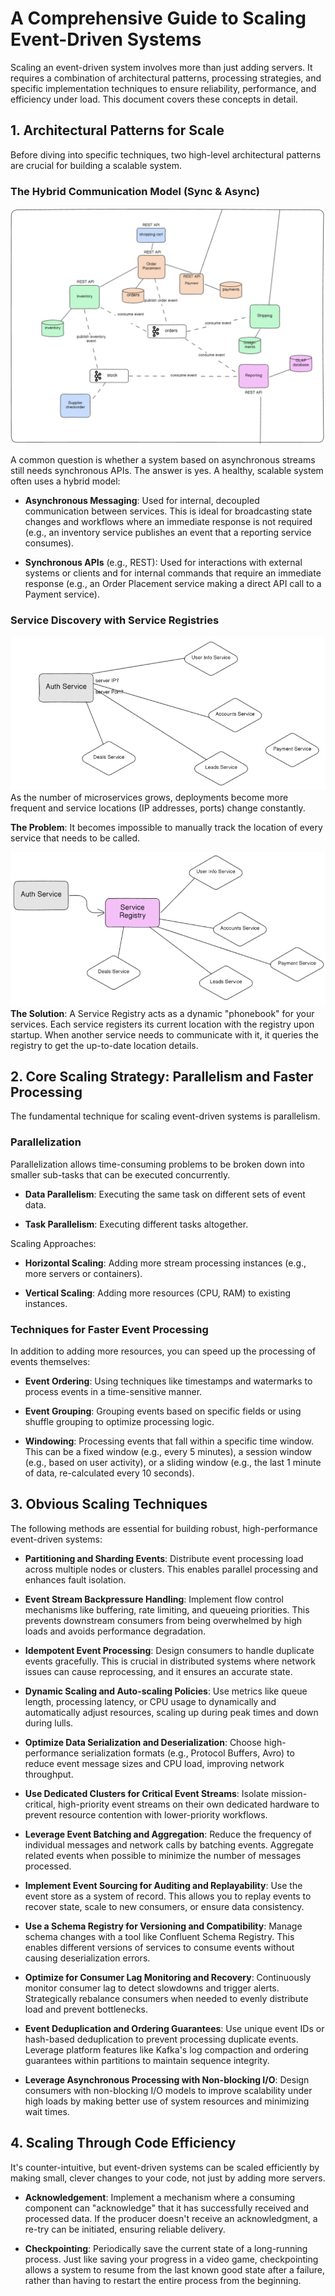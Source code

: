 # A Comprehensive Guide to Scaling Event-Driven Systems
Scaling an event-driven system involves more than just adding servers. It requires a combination of architectural patterns, processing strategies, and specific implementation techniques to ensure reliability, performance, and efficiency under load. This document covers these concepts in detail.

## 1. Architectural Patterns for Scale
Before diving into specific techniques, two high-level architectural patterns are crucial for building a scalable system.

### The Hybrid Communication Model (Sync & Async)
![asynchronous vs synchronous communication](./images/ScalingMS/sm4.png)

A common question is whether a system based on asynchronous streams still needs synchronous APIs. The answer is yes. A healthy, scalable system often uses a hybrid model:

- **Asynchronous Messaging**: Used for internal, decoupled communication between services. This is ideal for broadcasting state changes and workflows where an immediate response is not required (e.g., an inventory service publishes an event that a reporting service consumes).

- **Synchronous APIs** (e.g., REST): Used for interactions with external systems or clients and for internal commands that require an immediate response (e.g., an Order Placement service making a direct API call to a Payment service).

### Service Discovery with Service Registries
![service discovery](./images/ScalingMS/sm1.png)
As the number of microservices grows, deployments become more frequent and service locations (IP addresses, ports) change constantly.

**The Problem**: It becomes impossible to manually track the location of every service that needs to be called.

![service registry](./images/ScalingMS/sm2.png)
**The Solution**: A Service Registry acts as a dynamic "phonebook" for your services. Each service registers its current location with the registry upon startup. When another service needs to communicate with it, it queries the registry to get the up-to-date location details.

## 2. Core Scaling Strategy: Parallelism and Faster Processing
The fundamental technique for scaling event-driven systems is parallelism.

### Parallelization
Parallelization allows time-consuming problems to be broken down into smaller sub-tasks that can be executed concurrently.

- **Data Parallelism**: Executing the same task on different sets of event data.

- **Task Parallelism**: Executing different tasks altogether.

Scaling Approaches:

- **Horizontal Scaling**: Adding more stream processing instances (e.g., more servers or containers).

- **Vertical Scaling**: Adding more resources (CPU, RAM) to existing instances.

### Techniques for Faster Event Processing
In addition to adding more resources, you can speed up the processing of events themselves:

- **Event Ordering**: Using techniques like timestamps and watermarks to process events in a time-sensitive manner.

- **Event Grouping**: Grouping events based on specific fields or using shuffle grouping to optimize processing logic.

- **Windowing**: Processing events that fall within a specific time window. This can be a fixed window (e.g., every 5 minutes), a session window (e.g., based on user activity), or a sliding window (e.g., the last 1 minute of data, re-calculated every 10 seconds).

## 3. Obvious Scaling Techniques
The following methods are essential for building robust, high-performance event-driven systems:

- **Partitioning and Sharding Events**: Distribute event processing load across multiple nodes or clusters. This enables parallel processing and enhances fault isolation.

- **Event Stream Backpressure Handling**: Implement flow control mechanisms like buffering, rate limiting, and queueing priorities. This prevents downstream consumers from being overwhelmed by high loads and avoids performance degradation.

- **Idempotent Event Processing**: Design consumers to handle duplicate events gracefully. This is crucial in distributed systems where network issues can cause reprocessing, and it ensures an accurate state.

- **Dynamic Scaling and Auto-scaling Policies**: Use metrics like queue length, processing latency, or CPU usage to dynamically and automatically adjust resources, scaling up during peak times and down during lulls.

- **Optimize Data Serialization and Deserialization**: Choose high-performance serialization formats (e.g., Protocol Buffers, Avro) to reduce event message sizes and CPU load, improving network throughput.

- **Use Dedicated Clusters for Critical Event Streams**: Isolate mission-critical, high-priority event streams on their own dedicated hardware to prevent resource contention with lower-priority workflows.

- **Leverage Event Batching and Aggregation**: Reduce the frequency of individual messages and network calls by batching events. Aggregate related events when possible to minimize the number of messages processed.

- **Implement Event Sourcing for Auditing and Replayability**: Use the event store as a system of record. This allows you to replay events to recover state, scale to new consumers, or ensure data consistency.

- **Use a Schema Registry for Versioning and Compatibility**: Manage schema changes with a tool like Confluent Schema Registry. This enables different versions of services to consume events without causing deserialization errors.

- **Optimize for Consumer Lag Monitoring and Recovery**: Continuously monitor consumer lag to detect slowdowns and trigger alerts. Strategically rebalance consumers when needed to evenly distribute load and prevent bottlenecks.

- **Event Deduplication and Ordering Guarantees**: Use unique event IDs or hash-based deduplication to prevent processing duplicate events. Leverage platform features like Kafka's log compaction and ordering guarantees within partitions to maintain sequence integrity.

- **Leverage Asynchronous Processing with Non-blocking I/O**: Design consumers with non-blocking I/O models to improve scalability under high loads by making better use of system resources and minimizing wait times.

## 4. Scaling Through Code Efficiency
It's counter-intuitive, but event-driven systems can be scaled efficiently by making small, clever changes to your code, not just by adding more servers.

- **Acknowledgement**: Implement a mechanism where a consuming component can "acknowledge" that it has successfully received and processed data. If the producer doesn't receive an acknowledgment, a re-try can be initiated, ensuring reliable delivery.

- **Checkpointing**: Periodically save the current state of a long-running process. Just like saving your progress in a video game, checkpointing allows a system to resume from the last known good state after a failure, rather than having to restart the entire process from the beginning.